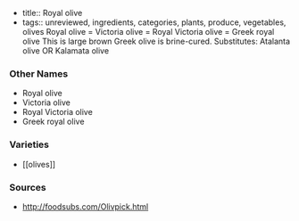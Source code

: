 - title:: Royal olive
- tags:: unreviewed, ingredients, categories, plants, produce, vegetables, olives
Royal olive = Victoria olive = Royal Victoria olive = Greek royal olive This is large brown Greek olive is brine-cured. Substitutes: Atalanta olive OR Kalamata olive

### Other Names

* Royal olive
* Victoria olive
* Royal Victoria olive
* Greek royal olive

### Varieties

* [[olives]]

### Sources
* http://foodsubs.com/Olivpick.html
